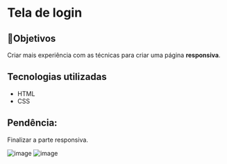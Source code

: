 <h1>Tela de login </h1>

<h2>🎯Objetivos</h2>

Criar mais experiência com as técnicas para criar uma página <strong>responsiva</strong>. 


<h2>Tecnologias utilizadas</h2>

<ul>
<li> HTML</li>
<li> CSS</li>
</ul>

<h2> Pendência:</h2>

Finalizar a parte responsiva.





![image](https://user-images.githubusercontent.com/43080774/193376970-8fe28995-4bc2-4155-b5f6-857e65d2e18b.png)
![image](https://user-images.githubusercontent.com/43080774/193376938-785cc17d-a1ff-43c3-aee9-a5781f21f636.png)
